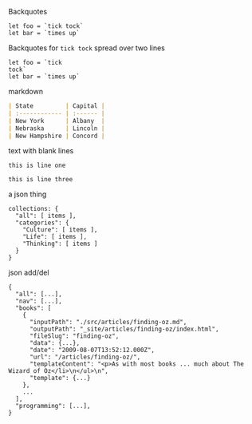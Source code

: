 <html lang="en">
  <head>
    <meta charset="utf-8">
    <meta name="viewport" content="width=device-width, initial-scale=1.0">
    <title></title>
    <link rel="stylesheet" href="../test.css">
    <link rel="stylesheet" href="../prism-theme.css">
  </head>
  <body>



Backquotes

``` js/2
let foo = `tick tock`
let bar = `times up`
```

Backquotes for `tick tock` spread over two lines

``` js/2
let foo = `tick
tock`
let bar = `times up`
```

markdown

``` markdown
| State         | Capital |
| :------------ | :------ |
| New York      | Albany  |
| Nebraska      | Lincoln |
| New Hampshire | Concord |
```

text with blank lines

``` text/2
this is line one

this is line three
```


a json thing

``` json/1
collections: {
  "all": [ items ],
  "categories": {
    "Culture": [ items ],
    "Life": [ items ],
    "Thinking": [ items ]
  }
}
```

json add/del

```json/1-3,5/9,11
{
  "all": [...],
  "nav": [...],
  "books": [
    {
      "inputPath": "./src/articles/finding-oz.md",
      "outputPath": "_site/articles/finding-oz/index.html",
      "fileSlug": "finding-oz",
      "data": {...},
      "date": "2009-08-07T13:52:12.000Z",
      "url": "/articles/finding-oz/",
      "templateContent": "<p>As with most books ... much about The Wizard of Oz</li>\n</ul>\n",
      "template": {...}
    },
    ...
  ],
  "programming": [...],
}
```
  </body>
</html>
